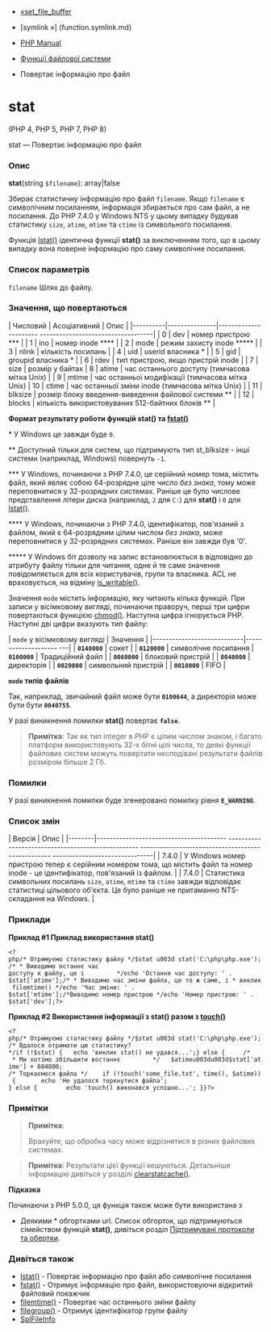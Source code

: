 - [«set_file_buffer](function.set-file-buffer.md)
- [symlink »] (function.symlink.md)

- [PHP Manual](index.md)
- [Функції файлової системи](ref.filesystem.md)
- Повертає інформацію про файл

# stat

(PHP 4, PHP 5, PHP 7, PHP 8)

stat — Повертає інформацію про файл

### Опис

**stat**(string `$filename`): array\|false

Збирає статистичну інформацію про файл `filename`. Якщо `filename`
є символічним посиланням, інформація збирається про сам файл, а
не посилання. До PHP 7.4.0 у Windows NTS у цьому випадку будував статистику
`size`, `atime`, `mtime` та `ctime` із символьного посилання.

Функція [lstat()](function.lstat.md) ідентична функції **stat()** за
виключенням того, що в цьому випадку вона поверне інформацію про саму
символічне посилання.

### Список параметрів

`filename`
Шлях до файлу.

### Значення, що повертаються

| Числовий | Асоціативний | Опис |
|----------|---------------|---------------------- -----------------------------------|
| 0 | dev | номер пристрою \*\*\* |
| 1 | ino | номер inode \*\*\*\* |
| 2 | mode | режим захисту inode \*\*\*\*\* |
| 3 | nlink | кількість посилань |
| 4 | uid | userid власника \* |
| 5 | gid | groupid власника \* |
| 6 | rdev | тип пристрою, якщо пристрій inode |
| 7 | size | розмір у байтах
| 8 | atime | час останнього доступу (тимчасова мітка Unix) |
| 9 | mtime | час останньої модифікації (тимчасова мітка Unix)
| 10 | ctime | час останньої зміни inode (тимчасова мітка Unix) |
| 11 | blksize | розмір блоку введення-виведення файлової системи \*\* |
| 12 | blocks | кількість використовуваних 512-байтних блоків \*\* |

**Формат результату роботи функцій **stat()** та
[fstat()](function.fstat.md)**

\* У Windows це завжди буде `0`.

\*\* Доступний тільки для систем, що підтримують тип st_blksize - інші
системи (наприклад, Windows) повернуть `-1`.

\*\*\* У Windows, починаючи з PHP 7.4.0, це серійний номер тома,
містить файл, який являє собою 64-розрядне ціле число
*без знака*, тому може переповнитися у 32-розрядних системах. Раніше
це було числове представлення літери диска (наприклад, `2` для `C:`) для
**stat()** і `0` для [lstat()](function.lstat.md).

\*\*\*\* У Windows, починаючи з PHP 7.4.0, ідентифікатор, пов'язаний з
файлом, який є 64-розрядним цілим числом *без знака*,
може переповнитися у 32-розрядних системах. Раніше він завжди був '0'.

\*\*\*\*\* У Windows біт дозволу на запис встановлюється в
відповідно до атрибуту файлу тільки для читання, одне й те саме значення
повідомляється для всіх користувачів, групи та власника. ACL не
враховується, на відміну [is_writable()](function.is-writable.md).

Значення `mode` містить інформацію, яку читають кілька функцій. При
записи у вісімковому вигляді, починаючи праворуч, перші три цифри
повертаються функцією [chmod()](function.chmod.md). Наступна цифра
ігнорується PHP. Наступні дві цифри вказують тип файлу:

| `mode` у вісімковому вигляді | Значення |
|----------------------------|-------------------- ---|
| **`0140000`** | сокет |
| **`0120000`** | символічне посилання
| **`0100000`** | Традиційний файл |
| **`0060000`** | блоковий пристрій |
| **`0040000`** | директорія |
| **`0020000`** | символьний пристрій |
| **`0010000`** | FIFO |

**`mode` типів файлів**

Так, наприклад, звичайний файл може бути **`0100644`**, а директорія може бути
бути **`0040755`**.

У разі виникнення помилки **stat()** повертає **`false`**.

> **Примітка**: Так як тип integer в PHP є цілим числом
> знаком, і багато платформ використовують 32-х бітні цілі числа, то
> деякі функції файлових систем можуть повертати несподівані
> результати файлів розміром більше 2 Гб.

### Помилки

У разі виникнення помилки буде згенеровано помилку рівня
**`E_WARNING`**.

### Список змін

| Версія | Опис |
|--------|---------------------------------------- -------------------------------------------------- -------------------------------------------------- -------------------------------|
| 7.4.0 | У Windows номер пристрою тепер є серійним номером тома, що містить файл та номер inode - це ідентифікатор, пов'язаний із файлом. |
| 7.4.0 | Статистика символьних посилань `size`, `atime`, `mtime` та `ctime` завжди відповідає статистиці цільового об'єкта. Це було раніше не притаманно NTS-складання на Windows. |

### Приклади

**Приклад #1 Приклад використання **stat()****

` <?php/* Отримуємо статистику файлу */$stat u003d stat('C:\php\php.exe');/* * Виводимо останнє час доступу к файлу, це і         */echo 'Остання час доступу: ' . $stat['atime'];/* * Виводимо час зміни файла, це то ж саме, і * виклик filemtime() */echo 'Час зміни: ' . $stat['mtime'];/*Виводимо номер пристрою */echo 'Номер пристрою: ' . $stat['dev'];?> `

**Приклад #2 Використання інформації з **stat()** разом з
[touch()](function.touch.md)**

` <?php/* Отримуємо статистику файлу */$stat u003d stat('C:\php\php.exe');/* Вдалося отримати цю статистику? */if (!$stat) {   echo 'виклик stat() не удався...';} else {     /*    * Ми хотімо збільшити востаннє         */   $atimeu003du003d$stat['atime'] + 604800; /* Торкаємося файла */    if (!touch('some_file.txt', time(), $atime)) {       echo 'Не удалося торкнутися файла'; } else {        echo 'touch() виконався успішно...'; }}?> `

### Примітки

> **Примітка**:
>
> Врахуйте, що обробка часу може відрізнятися в різних файлових
> системах.

> **Примітка**: Результати цієї функції кешуються. Детальніше
> інформацію дивіться у розділі
> [clearstatcache()](function.clearstatcache.md).

**Підказка**

Починаючи з PHP 5.0.0, ця функція також може бути використана з
* Деякими * обгортками url. Список обгорток, що підтримуються сімейством
функцій **stat()**, дивіться розділ [Підтримувані протоколи та
обертки](wrappers.md).

### Дивіться також

- [lstat()](function.lstat.md) - Повертає інформацію про файл або
символічне посилання
- [fstat()](function.fstat.md) - Отримує інформацію про файл,
використовуючи відкритий файловий покажчик
- [filemtime()](function.filemtime.md) - Повертає час останнього
зміни файлу
- [filegroup()](function.filegroup.md) - Отримує ідентифікатор
групи файлу
- [SplFileInfo](class.splfileinfo.md)
